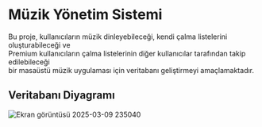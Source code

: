 # Müzik Yönetim Sistemi
Bu proje, kullanıcıların müzik dinleyebileceği, kendi çalma listelerini oluşturabileceği ve  
Premium kullanıcıların çalma listelerinin diğer kullanıcılar tarafından takip edilebileceği  
bir masaüstü müzik uygulaması için veritabanı geliştirmeyi amaçlamaktadır.

## Veritabanı Diyagramı
![Ekran görüntüsü 2025-03-09 235040](https://github.com/user-attachments/assets/a2638046-56b3-4044-9ec5-d631e1ae6009)
